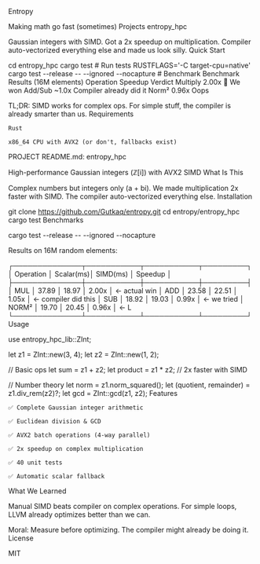 Entropy

Making math go fast (sometimes)
Projects
entropy_hpc

Gaussian integers with SIMD. Got a 2x speedup on multiplication. Compiler auto-vectorized everything else and made us look silly.
Quick Start

cd entropy_hpc
cargo test # Run tests
RUSTFLAGS='-C target-cpu=native' cargo test --release -- --ignored --nocapture # Benchmark
Benchmark Results (16M elements)
Operation	Speedup	Verdict
Multiply	2.00x	🎉 We won
Add/Sub	~1.0x	Compiler already did it
Norm²	0.96x	Oops

TL;DR: SIMD works for complex ops. For simple stuff, the compiler is already smarter than us.
Requirements

    Rust

    x86_64 CPU with AVX2 (or don't, fallbacks exist)

PROJECT README.md:
entropy_hpc

High-performance Gaussian integers (ℤ[i]) with AVX2 SIMD
What Is This

Complex numbers but integers only (a + bi). We made multiplication 2x faster with SIMD. The compiler auto-vectorized everything else.
Installation

git clone https://github.com/Gutkaq/entropy.git
cd entropy/entropy_hpc
cargo test
Benchmarks

cargo test --release -- --ignored --nocapture

Results on 16M random elements:

┌──────────────┬───────────┬───────────┬─────────┐
│ Operation │ Scalar(ms)│ SIMD(ms) │ Speedup │
├──────────────┼───────────┼───────────┼─────────┤
│ MUL │ 37.89 │ 18.97 │ 2.00x │ ← actual win
│ ADD │ 23.58 │ 22.51 │ 1.05x │ ← compiler did this
│ SUB │ 18.92 │ 19.03 │ 0.99x │ ← we tried
│ NORM² │ 19.70 │ 20.45 │ 0.96x │ ← L
└──────────────┴───────────┴───────────┴─────────┘
Usage

use entropy_hpc_lib::ZInt;

let z1 = ZInt::new(3, 4);
let z2 = ZInt::new(1, 2);

// Basic ops
let sum = z1 + z2;
let product = z1 * z2; // 2x faster with SIMD

// Number theory
let norm = z1.norm_squared();
let (quotient, remainder) = z1.div_rem(z2)?;
let gcd = ZInt::gcd(z1, z2);
Features

    ✅ Complete Gaussian integer arithmetic

    ✅ Euclidean division & GCD

    ✅ AVX2 batch operations (4-way parallel)

    ✅ 2x speedup on complex multiplication

    ✅ 40 unit tests

    ✅ Automatic scalar fallback

What We Learned

Manual SIMD beats compiler on complex operations. For simple loops, LLVM already optimizes better than we can.

Moral: Measure before optimizing. The compiler might already be doing it.
License

MIT

